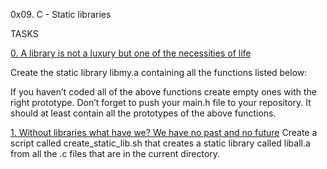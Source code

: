 0x09. C - Static libraries

TASKS

[0. A library is not a luxury but one of the necessities of life](libmy.a)

Create the static library libmy.a containing all the functions listed below:

If you haven’t coded all of the above functions create empty ones with the right prototype.
Don’t forget to push your main.h file to your repository. It should at least contain all the prototypes of the above functions.

[1. Without libraries what have we? We have no past and no future](create_static_lib.sh)
	Create a script called create_static_lib.sh that creates a static library called liball.a from all the .c files that are in the current directory.
